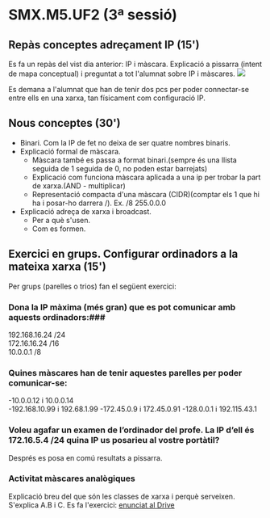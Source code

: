# SMX.M5.UF2 (3ª sessió)

## Repàs conceptes adreçament IP (15')

Es fa un repàs del vist dia anterior: IP i màscara.
Explicació a pissarra (intent de mapa conceptual) i preguntat a tot l'alumnat sobre IP i màscares.
![](https://i.imgur.com/UjI35W1.jpg)

Es demana a l'alumnat que han de tenir dos pcs per poder connectar-se entre ells en una xarxa, tan físicament com configuració IP.

## Nous conceptes (30')

- Binari. Com la IP de fet no deixa de ser quatre nombres binaris.
- Explicació formal de màscara. 
   - Màscara també es passa a format binari.(sempre és una llista seguida de 1 seguida de 0, no poden estar barrejats)
   - Explicació com funciona màscara aplicada a una ip per trobar la part de xarxa.(AND - multiplicar)
   - Representació compacta d'una màscara (CIDR)(comptar els 1 que hi ha i posar-ho darrera /). Ex. /8 255.0.0.0
- Explicació adreça de xarxa i broadcast.
   - Per a què s'usen.
   - Com es formen.

## Exercici en grups. Configurar ordinadors a la mateixa xarxa (15')

Per grups (parelles o trios) fan el següent exercici:

### Dona la IP màxima (més gran) que es pot comunicar amb aquests ordinadors:###
192.168.16.24 /24         
172.16.16.24 /16        
10.0.0.1 /8            

### Quines màscares han de tenir aquestes parelles per poder comunicar-se: ###
-10.0.0.12 i 10.0.0.14   
-192.168.10.99 i 192.68.1.99
-172.45.0.9 i 172.45.0.91 
-128.0.0.1 i 192.115.43.1 

### Voleu agafar un examen de l’ordinador del profe. La IP d’ell és 172.16.5.4 /24 quina IP us posarieu al vostre portàtil?  ###


Després es posa en comú resultats a pissarra.

### Activitat màscares analògiques

Explicació breu del que són les classes de xarxa i perquè serveixen. S'explica A.B i C.
Es fa l'exercici: [enunciat al Drive](https://docs.google.com/document/d/1bfWEOnjOQovkg7ipxh5SjfN0_BiH90A5bDK4xkujQaU/edit)
